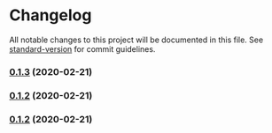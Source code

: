 # Changelog

All notable changes to this project will be documented in this file. See [standard-version](https://github.com/conventional-changelog/standard-version) for commit guidelines.

### [0.1.3](https://github.com/signalnerve/swap/compare/v0.1.2-alpha.0...v0.1.3) (2020-02-21)



### [0.1.2](https://github.com/signalnerve/swap/compare/v0.1.1-alpha.0...v0.1.2) (2020-02-21)



### [0.1.2](https://github.com/signalnerve/swap/compare/v0.1.1-alpha.0...v0.1.2) (2020-02-21)
